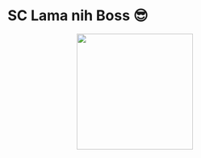 # SC Lama nih Boss 😎 <giphy src="https://tenor.com/view/mario-gif-18058094" width="40" height="40"/>

<p align="center">
<img src="https://raw.githubusercontent.com/MitsuGans/nasa/main/Hehe/images (15).jpeg" width="230" height="230"/>
</p>




